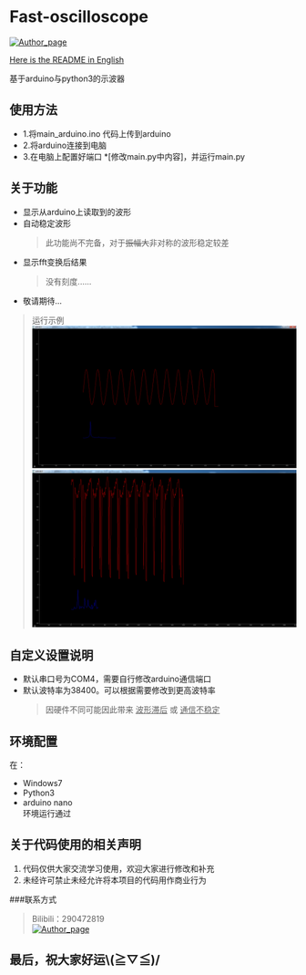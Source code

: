 # Fast-oscilloscope

[![Author_page](https://img.shields.io/badge/Author%20page-on%20bilibili-green)](https://space.bilibili.com/290472819)

[Here is the README in English](https://github.com/baoqi-zhong/Fast-oscilloscope/blob/master/README-EN.md)<br>

基于arduino与python3的示波器

## 使用方法
  - 1.将main_arduino.ino 代码上传到arduino
  - 2.将arduino连接到电脑
  - 3.在电脑上配置好端口 *\[修改main.py中内容\]，并运行main.py


## 关于功能
  - 显示从arduino上读取到的波形
  - 自动稳定波形
    > 此功能尚不完备，对于~~振幅大~~非对称的波形稳定较差
  - 显示fft变换后结果
    > 没有刻度......
  - 敬请期待...


> 运行示例
![example1](https://raw.githubusercontent.com/baoqi-zhong/Fast-oscilloscope/master/assets/example.png)
![example1](https://raw.githubusercontent.com/baoqi-zhong/Fast-oscilloscope/master/assets/example_2.png)


## 自定义设置说明
  - 默认串口号为COM4，需要自行修改arduino通信端口<br>
  - 默认波特率为38400。可以根据需要修改到更高波特率<br>
    > 因硬件不同可能因此带来 <u>波形滞后</u> 或 <u>通信不稳定</u>

## 环境配置
在：
- Windows7
- Python3
- arduino nano<br>
环境运行通过

## 关于代码使用的相关声明
  1. 代码仅供大家交流学习使用，欢迎大家进行修改和补充<br>
  2. 未经许可禁止未经允许将本项目的代码用作商业行为<br>

###联系方式
  >Bilibili：290472819 <br>[![Author_page](https://img.shields.io/badge/Author%20page-on%20bilibili-green)](https://space.bilibili.com/290472819)
  
最后，祝大家好运\\(≧▽≦)/
---
